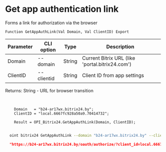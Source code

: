 ﻿---
sidebar_position: 1
---

# Get app authentication link
 Forms a link for authorization via the browser



`Function GetAppAuthLink(Val Domain, Val ClientID) Export`

  | Parameter | CLI option | Type | Description |
  |-|-|-|-|
  | Domain | --domain | String | Current Bitrix URL (like 'portal.bitrix24.com') |
  | ClientID | --clientid | String | Client ID from app settings |

  
  Returns:  String - URL for browser transition

<br/>




```bsl title="Code example"
    Domain   = "b24-ar17wx.bitrix24.by";
    ClientID = "local.6667fc928a50a9.70414732";

    Result = OPI_Bitrix24.GetAppAuthLink(Domain, ClientID);
```



```sh title="CLI command example"
    
  oint bitrix24 GetAppAuthLink --domain "b24-ar17wx.bitrix24.by" --clientid "local.6667fc928a50a9.70414732"

```

```json title="Result"
  "https://b24-ar17wx.bitrix24.by/oauth/authorize/?client_id=local.6667fc928a50a9.70414732"

```
